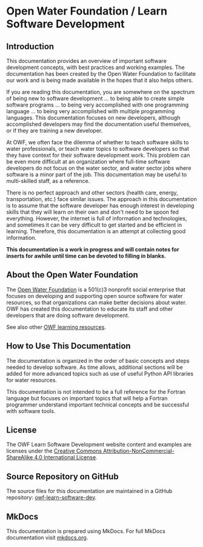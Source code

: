 # Open Water Foundation / Learn Software Development

## Introduction

This documentation provides an overview of important software development concepts, with best practices
and working examples.  The documentation has been created by the Open Water Foundation to facilitate our
work and is being made available in the hopes that it also helps others.

If you are reading this documentation, you are somewhere on the spectrum of being new to software development ... to being able to create simple software programs ...
to being very accomplished with one programming language ... to being very accomplished with multiple programming languages.
This documentation focuses on new developers, although accomplished developers may find the documentation useful themselves,
or if they are training a new developer.

At OWF, we often face the dilemma of whether to teach software skills to water professionals,
or teach water topics to software developers so that they have context for their software development work.
This problem can be even more difficult at an organization where full-time software developers do not focus on the water sector,
and water sector jobs where software is a minor part of the job.
This documentation may be useful to multi-skilled staff, as a reference.

There is no perfect approach and other sectors (health care, energy, transportation, etc.) face similar issues.
The approach in this documentation is to assume that the software developer has enough interest in developing skills that they will
learn on their own and don't need to be spoon fed everything.
However, the internet is full of information and technologies, and sometimes it can be very difficult to get started and be efficient in learning.
Therefore, this documentation is an attempt at collecting good information.

**This documentation is a work in progress and will contain notes for inserts for awhile until time can
be devoted to filling in blanks.**

## About the Open Water Foundation

The [Open Water Foundation](http://openwaterfoundation.org) is a 501(c)3 nonprofit social enterprise that focuses
on developing and supporting open source software for water resources, so that organizations can make better decisions about water.
OWF has created this documentation to educate its staff and other developers that are doing software development.

See also other [OWF learning resources](http://learn.openwaterfoundation.org).

## How to Use This Documentation

The documentation is organized in the order of basic concepts and steps needed to develop software.
As time allows, additional sections will be added for more advanced topics such as use of useful Python
API libraries for water resources.

This documentation is not intended to be a full reference for the Fortran language but focuses on important topics that
will help a Fortran programmer understand important technical concepts and be successful with software tools.

## License

The OWF Learn Software Development website content and examples are licenses under the
[Creative Commons Attribution-NonCommercial-ShareAlike 4.0 International License](https://creativecommons.org/licenses/by-nc-sa/4.0).

## Source Repository on GitHub

The source files for this documentation are maintained in a GitHub repository:  [owf-learn-software-dev](https://github.com/OpenWaterFoundation/owf-learn-software-dev).

## MkDocs

This documentation is prepared using MkDocs.  For full MkDocs documentation visit [mkdocs.org](http://mkdocs.org/).
